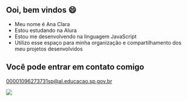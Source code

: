 ## Ooi, bem vindos 😄 

- Meu nome é Ana Clara
- Estou estudando na Alura
- Estou me desenvolvendo na linguagem JavaScript
- Utilizo esse espaço para minha organização e compartilhamento dos meu projetos desenvolvidos

## Você pode entrar em contato comigo
00001096273731sp@al.educacao.sp.gov.br

![](https://media.tenor.com/TEnSmPnJnoYAAAAi/capital-letter-dancing-letter.gif)

